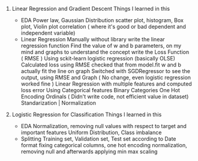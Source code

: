 01. Linear Regression and Gradient Descent
    Things I learned in this
    - EDA
        Power law, Gaussian Distribution
        scatter plot, histogram, Box plot, Violin plot
        correlation ( where it's good or bad dependent and independent variable)
    - Linear Regression
        Manually without library
            write the linear regression function
            Find the value of w and b parameters, on my mind and graphs to understand the concept
            write the Loss Function ( RMSE )
        Using sckit-learn
            logistic regression (basically OLSE)
                Calculated loss using RMSE
                checked that from model.fit w and b actually fit the line on graph
            Switched with SGDRegressor to see the output, using RMSE and Graph ( No change, even logistic regression worked fine )
            Linear Regression with multiple features and computed loss error
            Using Categorical features
                Binary Categories
                One Hot Encoding
                Ordinals ( Didn't write code, not efficient value in dataset)
            Standarization | Normalization

02. Logistic Regression for Classification
    Things I learned in this
    - EDA
        Normalization, removing null values with respect to target and important features
        Uniform Distribution, Class imbalance
    - Splitting Training set, Validation set, Test set 
        according to Date format 
        fixing categorical columns, one hot encoding
        normalization, removing null and afterwards applying min max scaling
        